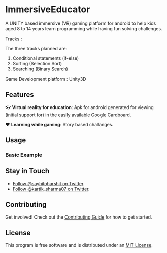 # ImmersiveEducator
A UNITY based immersive (VR) gaming platform for android to help kids aged  8 to 14  years learn programming while having fun solving challenges.

Tracks :

The three tracks planned are:
1. Conditional statements (if-else)
2. Sorting (Selection Sort)
3. Searching (Binary Search)

Game Development platform : Unity3D

## Features

:eyeglasses: **Virtual reality for education**: Apk for android generated for viewing (initial support for) in the easily available Google Cardboard.

:heart: **Learning while gaming**: Story based challanges.

## Usage


### Basic Example


## Stay in Touch
- [Follow @sayhitoharshit on Twitter](https://twitter.com/sayhitoharshit).
- [Follow @kartik_sharma07 on Twitter](https://twitter.com/kartik_sharma07).

## Contributing

Get involved! Check out the [Contributing Guide](CONTRIBUTING.md) for how to get started.

## License

This program is free software and is distributed under an [MIT License](LICENSE).
